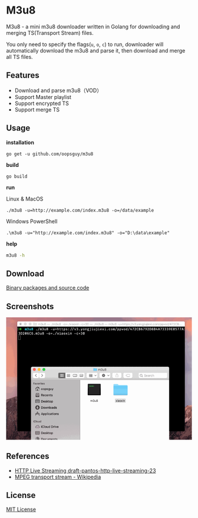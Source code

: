 # M3u8

M3u8 - a mini m3u8 downloader written in Golang for downloading and merging TS(Transport Stream) files.

You only need to specify the flags(`u`, `o`, `c`) to run, downloader will automatically download the m3u8 and parse it, 
then download and merge all TS files.


## Features

- Download and parse m3u8（VOD）
- Support Master playlist
- Support encrypted TS
- Support merge TS

## Usage

**installation**

```
go get -u github.com/oopsguy/m3u8
```

**build**

```
go build
```

**run**

Linux & MacOS

```
./m3u8 -u=http://example.com/index.m3u8 -o=/data/example
```

Windows PowerShell

```
.\m3u8 -u="http://example.com/index.m3u8" -o="D:\data\example"
```

**help**

```bash
m3u8 -h
```

## Download

[Binary packages and source code](https://github.com/oopsguy/m3u8/releases)

## Screenshots

![Demo](./screenshots/demo.gif)

## References

- [HTTP Live Streaming draft-pantos-http-live-streaming-23](https://tools.ietf.org/html/draft-pantos-http-live-streaming-23#section-4.3.4.2)
- [MPEG transport stream - Wikipedia](https://en.wikipedia.org/wiki/MPEG_transport_stream)


## License

[MIT License](./LICENSE)